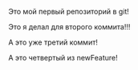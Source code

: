 Это мой первый репозиторий в git!

Это я делал для второго коммита!!!

А это уже третий коммит!

А это четвертый из newFeature!
